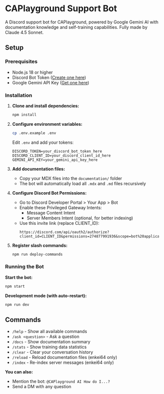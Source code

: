 # CAPlayground Support Bot

A Discord support bot for CAPlayground, powered by Google Gemini AI with documentation knowledge and self-training capabilities. Fully made by Claude 4.5 Sonnet.

## Setup

### Prerequisites

- Node.js 18 or higher
- Discord Bot Token ([Create one here](https://discord.com/developers/applications))
- Google Gemini API Key ([Get one here](https://makersuite.google.com/app/apikey))

### Installation

1. **Clone and install dependencies:**
   ```bash
   npm install
   ```

2. **Configure environment variables:**
   ```bash
   cp .env.example .env
   ```
   
   Edit `.env` and add your tokens:
   ```env
   DISCORD_TOKEN=your_discord_bot_token_here
   DISCORD_CLIENT_ID=your_discord_client_id_here
   GEMINI_API_KEY=your_gemini_api_key_here
   ```

3. **Add documentation files:**
   - Copy your MDX files into the `documentation/` folder
   - The bot will automatically load all `.mdx` and `.md` files recursively

4. **Configure Discord Bot Permissions:**
   - Go to Discord Developer Portal > Your App > Bot
   - Enable these Privileged Gateway Intents:
     - Message Content Intent
     - Server Members Intent (optional, for better indexing)
   - Use this invite link (replace CLIENT_ID):
     ```
     https://discord.com/api/oauth2/authorize?client_id=CLIENT_ID&permissions=274877991936&scope=bot%20applications.commands
     ```

5. **Register slash commands:**
   ```bash
   npm run deploy-commands
   ```

### Running the Bot

**Start the bot:**
```bash
npm start
```

**Development mode (with auto-restart):**
```bash
npm run dev
```

## Commands

- `/help` - Show all available commands
- `/ask <question>` - Ask a question
- `/docs` - Show documentation summary
- `/stats` - Show training data statistics
- `/clear` - Clear your conversation history
- `/reload` - Reload documentation files (enkei64 only)
- `/index` - Re-index server messages (enkei64 only)

**You can also:**
- Mention the bot: `@CAPlayground AI How do I...?`
- Send a DM with any question
